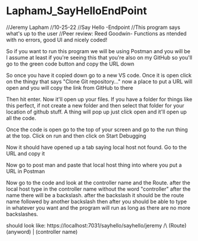 # LaphamJ_SayHelloEndPoint

//Jeremy Lapham
//10-25-22
//Say Hello -Endpoint
//This program says what's up to the user
//Peer review: Reed Goodwin- Functions as ntended with no errors, good UI and nicely coded!

So if you want to run this program we will be using Postman and you will be I assume at least if you're seeing this that you're also on my GitHub so you'll go to the green code button and copy the URL down

So once you have it copied down go to a new VS code. Once it is open click on the thingy that says "Clone Git repository..." now a place to put a URL will open and you will copy the link from GitHub to there

Then hit enter. 
Now it'll open up your files. If you have a folder for things like this perfect, if not create a new folder and then select that folder for your location of github stuff.
A thing will pop up just click open and it'll open up all the code.

Once the code is open go to the top of your screen and go to the run thing at the top. Click on run and then click on Start Debugging

Now it should have opened up a tab saying local host not found. Go to the URL and copy it 

Now go to post man and paste that local host thing into where you put a URL in Postman

Now go to the code and look at the controller name and the Route.
after the local host type in the controller name without the word "controller" after the name there will be a backslash.
after the backslash it should be the route name followed by another backslash then after you should be able to type in whatever you want and the program will run as long as there are no more backslashes.
                                          
should look like:         https://localhost:7031/sayhello/sayhello/jeremy
                                                 /\       (Route)  (anyword)
                                                 |
                                        (controller name)
